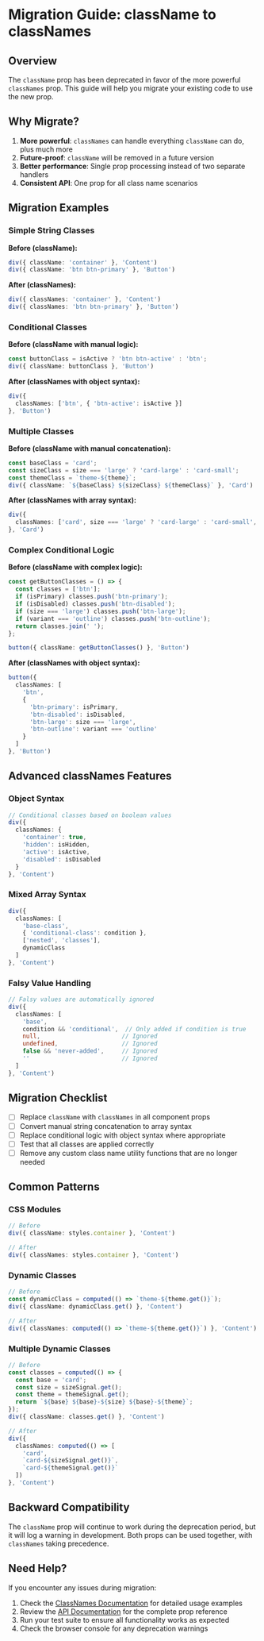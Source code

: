 # Migration Guide: className to classNames

## Overview

The `className` prop has been deprecated in favor of the more powerful `classNames` prop. This guide will help you migrate your existing code to use the new prop.

## Why Migrate?

1. **More powerful**: `classNames` can handle everything `className` can do, plus much more
2. **Future-proof**: `className` will be removed in a future version
3. **Better performance**: Single prop processing instead of two separate handlers
4. **Consistent API**: One prop for all class name scenarios

## Migration Examples

### Simple String Classes

**Before (className):**
```typescript
div({ className: 'container' }, 'Content')
div({ className: 'btn btn-primary' }, 'Button')
```

**After (classNames):**
```typescript
div({ classNames: 'container' }, 'Content')
div({ classNames: 'btn btn-primary' }, 'Button')
```

### Conditional Classes

**Before (className with manual logic):**
```typescript
const buttonClass = isActive ? 'btn btn-active' : 'btn';
div({ className: buttonClass }, 'Button')
```

**After (classNames with object syntax):**
```typescript
div({ 
  classNames: ['btn', { 'btn-active': isActive }] 
}, 'Button')
```

### Multiple Classes

**Before (className with manual concatenation):**
```typescript
const baseClass = 'card';
const sizeClass = size === 'large' ? 'card-large' : 'card-small';
const themeClass = `theme-${theme}`;
div({ className: `${baseClass} ${sizeClass} ${themeClass}` }, 'Card')
```

**After (classNames with array syntax):**
```typescript
div({ 
  classNames: ['card', size === 'large' ? 'card-large' : 'card-small', `theme-${theme}`] 
}, 'Card')
```

### Complex Conditional Logic

**Before (className with complex logic):**
```typescript
const getButtonClasses = () => {
  const classes = ['btn'];
  if (isPrimary) classes.push('btn-primary');
  if (isDisabled) classes.push('btn-disabled');
  if (size === 'large') classes.push('btn-large');
  if (variant === 'outline') classes.push('btn-outline');
  return classes.join(' ');
};

button({ className: getButtonClasses() }, 'Button')
```

**After (classNames with object syntax):**
```typescript
button({ 
  classNames: [
    'btn',
    { 
      'btn-primary': isPrimary,
      'btn-disabled': isDisabled,
      'btn-large': size === 'large',
      'btn-outline': variant === 'outline'
    }
  ]
}, 'Button')
```

## Advanced classNames Features

### Object Syntax
```typescript
// Conditional classes based on boolean values
div({ 
  classNames: {
    'container': true,
    'hidden': isHidden,
    'active': isActive,
    'disabled': isDisabled
  }
}, 'Content')
```

### Mixed Array Syntax
```typescript
div({ 
  classNames: [
    'base-class',
    { 'conditional-class': condition },
    ['nested', 'classes'],
    dynamicClass
  ]
}, 'Content')
```

### Falsy Value Handling
```typescript
// Falsy values are automatically ignored
div({ 
  classNames: [
    'base',
    condition && 'conditional',  // Only added if condition is true
    null,                       // Ignored
    undefined,                  // Ignored
    false && 'never-added',     // Ignored
    ''                          // Ignored
  ]
}, 'Content')
```

## Migration Checklist

- [ ] Replace `className` with `classNames` in all component props
- [ ] Convert manual string concatenation to array syntax
- [ ] Replace conditional logic with object syntax where appropriate
- [ ] Test that all classes are applied correctly
- [ ] Remove any custom class name utility functions that are no longer needed

## Common Patterns

### CSS Modules
```typescript
// Before
div({ className: styles.container }, 'Content')

// After
div({ classNames: styles.container }, 'Content')
```

### Dynamic Classes
```typescript
// Before
const dynamicClass = computed(() => `theme-${theme.get()}`);
div({ className: dynamicClass.get() }, 'Content')

// After
div({ classNames: computed(() => `theme-${theme.get()}`) }, 'Content')
```

### Multiple Dynamic Classes
```typescript
// Before
const classes = computed(() => {
  const base = 'card';
  const size = sizeSignal.get();
  const theme = themeSignal.get();
  return `${base} ${base}-${size} ${base}-${theme}`;
});
div({ className: classes.get() }, 'Content')

// After
div({ 
  classNames: computed(() => [
    'card',
    `card-${sizeSignal.get()}`,
    `card-${themeSignal.get()}`
  ])
}, 'Content')
```

## Backward Compatibility

The `className` prop will continue to work during the deprecation period, but it will log a warning in development. Both props can be used together, with `classNames` taking precedence.

## Need Help?

If you encounter any issues during migration:

1. Check the [ClassNames Documentation](CLASSNAMES.md) for detailed usage examples
2. Review the [API Documentation](API.md) for the complete prop reference
3. Run your test suite to ensure all functionality works as expected
4. Check the browser console for any deprecation warnings
